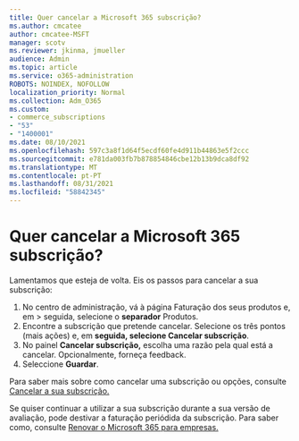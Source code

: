 ```yaml
---
title: Quer cancelar a Microsoft 365 subscrição?
ms.author: cmcatee
author: cmcatee-MSFT
manager: scotv
ms.reviewer: jkinma, jmueller
audience: Admin
ms.topic: article
ms.service: o365-administration
ROBOTS: NOINDEX, NOFOLLOW
localization_priority: Normal
ms.collection: Adm_O365
ms.custom:
- commerce_subscriptions
- "53"
- "1400001"
ms.date: 08/10/2021
ms.openlocfilehash: 597c3a8f1d64f5ecdf60fe4d911b44863e5f2ccc
ms.sourcegitcommit: e781da003fb7b878854846cbe12b13b9dca8df92
ms.translationtype: MT
ms.contentlocale: pt-PT
ms.lasthandoff: 08/31/2021
ms.locfileid: "58842345"
---
```

# <a name="canceling-your-microsoft-365-subscription"></a>Quer cancelar a Microsoft 365 subscrição?

Lamentamos que esteja de volta. Eis os passos para cancelar a sua subscrição:

1. No centro de administração, vá à página Faturação dos seus produtos e, em  >  **[](https://go.microsoft.com/fwlink/p/?linkid=842054)** seguida, selecione o **separador** Produtos.
2. Encontre a subscrição que pretende cancelar. Selecione os três pontos (mais ações) e, em **seguida, selecione Cancelar subscrição**.
3. No painel **Cancelar subscrição,** escolha uma razão pela qual está a cancelar. Opcionalmente, forneça feedback.
4. Seleccione **Guardar**.

Para saber mais sobre como cancelar uma subscrição ou opções, consulte [Cancelar a sua subscrição.](https://docs.microsoft.com/microsoft-365/commerce/subscriptions/cancel-your-subscription)

Se quiser continuar a utilizar a sua subscrição durante a sua versão de avaliação, pode destivar a faturação periódida da subscrição. Para saber como, consulte [Renovar o Microsoft 365 para empresas.](https://docs.microsoft.com/microsoft-365/commerce/subscriptions/renew-your-subscription)